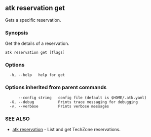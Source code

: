 ## atk reservation get

Gets a specific reservation.

### Synopsis

Get the details of a reservation.

```
atk reservation get [flags]
```

### Options

```
  -h, --help   help for get
```

### Options inherited from parent commands

```
      --config string   config file (default is $HOME/.atk.yaml)
  -X, --debug           Prints trace messaging for debugging
  -v, --verbose         Prints verbose messages
```

### SEE ALSO

* [atk reservation](atk_reservation.md)	 - List and get TechZone reservations.

